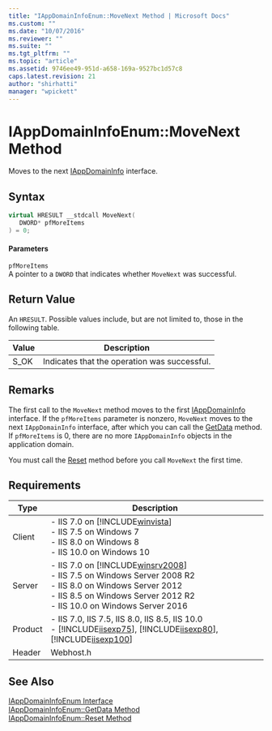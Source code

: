 ```yaml
---
title: "IAppDomainInfoEnum::MoveNext Method | Microsoft Docs"
ms.custom: ""
ms.date: "10/07/2016"
ms.reviewer: ""
ms.suite: ""
ms.tgt_pltfrm: ""
ms.topic: "article"
ms.assetid: 9746ee49-951d-a658-169a-9527bc1d57c8
caps.latest.revision: 21
author: "shirhatti"
manager: "wpickett"
---
```

# IAppDomainInfoEnum::MoveNext Method
Moves to the next [IAppDomainInfo](../../web-development-reference\native-code-api-reference/iappdomaininfo-interface.md) interface.  
  
## Syntax  
  
```cpp  
virtual HRESULT __stdcall MoveNext(  
   DWORD* pfMoreItems  
) = 0;  
```  
  
#### Parameters  
 `pfMoreItems`  
 A pointer to a `DWORD` that indicates whether `MoveNext` was successful.  
  
## Return Value  
 An `HRESULT`. Possible values include, but are not limited to, those in the following table.  
  
|Value|Description|  
|-----------|-----------------|  
|S_OK|Indicates that the operation was successful.|  
  
## Remarks  
 The first call to the `MoveNext` method moves to the first [IAppDomainInfo](../../web-development-reference\native-code-api-reference/iappdomaininfo-interface.md) interface. If the `pfMoreItems` parameter is nonzero, `MoveNext` moves to the next `IAppDomainInfo` interface, after which you can call the [GetData](../../web-development-reference\native-code-api-reference/iappdomaininfoenum-getdata-method.md) method. If `pfMoreItems` is 0, there are no more `IAppDomainInfo` objects in the application domain.  
  
 You must call the [Reset](../../web-development-reference\native-code-api-reference/iappdomaininfoenum-reset-method.md) method before you call `MoveNext` the first time.  
  
## Requirements  
  
|Type|Description|  
|----------|-----------------|  
|Client|-   IIS 7.0 on [!INCLUDE[winvista](../../wmi-provider/includes/winvista-md.md)]<br />-   IIS 7.5 on Windows 7<br />-   IIS 8.0 on Windows 8<br />-   IIS 10.0 on Windows 10|  
|Server|-   IIS 7.0 on [!INCLUDE[winsrv2008](../../wmi-provider/includes/winsrv2008-md.md)]<br />-   IIS 7.5 on Windows Server 2008 R2<br />-   IIS 8.0 on Windows Server 2012<br />-   IIS 8.5 on Windows Server 2012 R2<br />-   IIS 10.0 on Windows Server 2016|  
|Product|-   IIS 7.0, IIS 7.5, IIS 8.0, IIS 8.5, IIS 10.0<br />-   [!INCLUDE[iisexp75](../../web-development-reference/native-code-api-reference/includes/iisexp75-md.md)], [!INCLUDE[iisexp80](../../web-development-reference/native-code-api-reference/includes/iisexp80-md.md)], [!INCLUDE[iisexp100](../../web-development-reference/native-code-api-reference/includes/iisexp100-md.md)]|  
|Header|Webhost.h|  
  
## See Also  
 [IAppDomainInfoEnum Interface](../../web-development-reference\native-code-api-reference/iappdomaininfoenum-interface.md)   
 [IAppDomainInfoEnum::GetData Method](../../web-development-reference\native-code-api-reference/iappdomaininfoenum-getdata-method.md)   
 [IAppDomainInfoEnum::Reset Method](../../web-development-reference\native-code-api-reference/iappdomaininfoenum-reset-method.md)